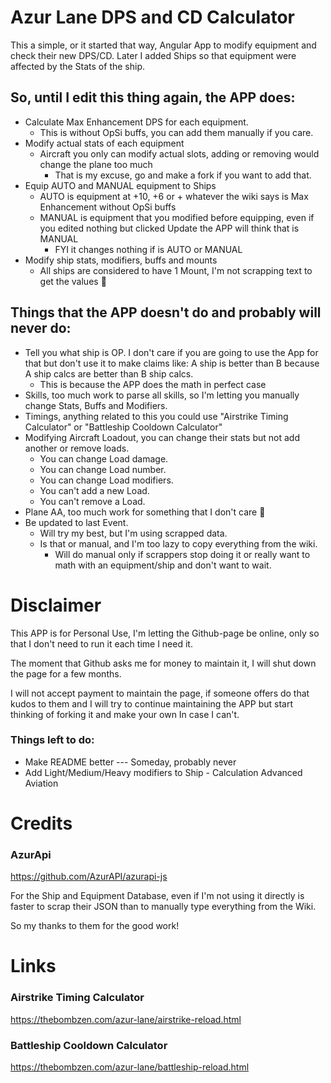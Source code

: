 # Azur Lane DPS and CD Calculator

This a simple, or it started that way, Angular App to modify equipment and check their new DPS/CD.
Later I added Ships so that equipment were affected by the Stats of the ship.

## So, until I edit this thing again, the APP does:
* Calculate Max Enhancement DPS for each equipment. 
  * This is without OpSi buffs, you can add them manually if you care.
* Modify actual stats of each equipment 
  * Aircraft you only can modify actual slots, adding or removing would change the plane too much
    * That is my excuse, go and make a fork if you want to add that.
* Equip AUTO and MANUAL equipment to Ships
  * AUTO is equipment at +10, +6 or + whatever the wiki says is Max Enhancement without OpSi buffs
  * MANUAL is equipment that you modified before equipping, even if you edited nothing but clicked Update the APP will think that is MANUAL
    * FYI it changes nothing if is AUTO or MANUAL
* Modify ship stats, modifiers, buffs and mounts
  * All ships are considered to have 1 Mount, I'm not scrapping text to get the values :shrug:

## Things that the APP doesn't do and probably will never do:
* Tell you what ship is OP. I don't care if you are going to use the App for that but don't use it to make claims like: A ship is better than B because A ship calcs are better than B ship calcs.
  * This is because the APP does the math in perfect case
* Skills, too much work to parse all skills, so I'm letting you manually change Stats, Buffs and Modifiers.
* Timings, anything related to this you could use "Airstrike Timing Calculator" or "Battleship Cooldown Calculator"
* Modifying Aircraft Loadout, you can change their stats but not add another or remove loads.
  * You can change Load damage.
  * You can change Load number.
  * You can change Load modifiers.
  * You can't add a new Load.
  * You can't remove a Load.
* Plane AA, too much work for something that I don't care :shrug:
* Be updated to last Event.
  * Will try my best, but I'm using scrapped data.
  * Is that or manual, and I'm too lazy to copy everything from the wiki.
    * Will do manual only if scrappers stop doing it or really want to math with an equipment/ship and don't want to wait.

# Disclaimer

This APP is for Personal Use, I'm letting the Github-page be online, only so that I don't need to run it each time I need it. 

The moment that Github asks me for money to maintain it, I will shut down the page for a few months.

I will not accept payment to maintain the page, if someone offers do that kudos to them and I will try to continue maintaining the APP but start thinking of forking it and make your own In case I can't.

### Things left to do:

* Make README better --- Someday, probably never
* Add Light/Medium/Heavy modifiers to Ship - Calculation Advanced Aviation


# Credits

### AzurApi
https://github.com/AzurAPI/azurapi-js

For the Ship and Equipment Database, even if I'm not using it directly is faster to scrap their JSON than to manually type everything from the Wiki.

So my thanks to them for the good work!

# Links

### Airstrike Timing Calculator
https://thebombzen.com/azur-lane/airstrike-reload.html

### Battleship Cooldown Calculator
https://thebombzen.com/azur-lane/battleship-reload.html
